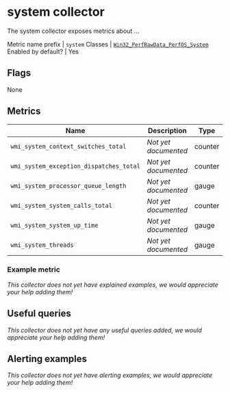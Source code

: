 # system collector

The system collector exposes metrics about ...

Metric name prefix | `system`
Classes             | [`Win32_PerfRawData_PerfOS_System`](https://web.archive.org/web/20050830140516/http://msdn.microsoft.com/library/en-us/wmisdk/wmi/win32_perfrawdata_perfos_system.asp)
Enabled by default? | Yes

## Flags

None

## Metrics

Name | Description | Type | Labels
-----|-------------|------|-------
`wmi_system_context_switches_total` | _Not yet documented_ | counter | None
`wmi_system_exception_dispatches_total` | _Not yet documented_ | counter | None
`wmi_system_processor_queue_length` | _Not yet documented_ | gauge | None
`wmi_system_system_calls_total` | _Not yet documented_ | counter | None
`wmi_system_system_up_time` | _Not yet documented_ | gauge | None
`wmi_system_threads` | _Not yet documented_ | gauge | None

### Example metric
_This collector does not yet have explained examples, we would appreciate your help adding them!_

## Useful queries
_This collector does not yet have any useful queries added, we would appreciate your help adding them!_

## Alerting examples
_This collector does not yet have alerting examples, we would appreciate your help adding them!_
